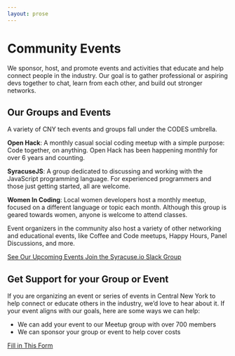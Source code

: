 ```yaml
---
layout: prose
---
```


# Community Events

We sponsor, host, and promote events and activities that educate and help connect people in the industry. Our goal is to gather professional or aspiring devs together to chat, learn from each other, and build out stronger networks. 

## Our Groups and Events

A variety of CNY tech events and groups fall under the CODES umbrella. 

**Open Hack**: A monthly casual social coding meetup with a simple purpose: Code together, on anything. Open Hack has been happening monthly for over 6 years and counting.

**SyracuseJS**: A group dedicated to discussing and working with the JavaScript programming language. For experienced programmers and those just getting started, all are welcome. 

**Women In Coding**: Local women developers host a monthly meetup, focused on a different language or topic each month. Although this group is geared towards women, anyone is welcome to attend classes.

Event organizers in the community also host a variety of other networking and educational events, like Coffee and Code meetups, Happy Hours, Panel Discussions, and more.

<span class="inline-flex rounded-md shadow-sm">
    <a href="https://www.meetup.com/Syracuse-Software-Development-Meetup/" class="ml-8 whitespace-nowrap inline-flex items-center justify-center px-6 py-4 border border-transparent rounded-md shadow-sm text-base font-medium text-white bg-teal-600 hover:bg-teal-700">
    See Our Upcoming Events
    </a>
</span>

<span class="inline-flex rounded-md shadow-sm">
          <a href="#" class="ml-8 whitespace-nowrap inline-flex items-center justify-center px-6 py-4 border border-transparent rounded-md shadow-sm text-base font-medium text-white bg-teal-600 hover:bg-teal-700">
        Join the Syracuse.io Slack Group
        </a>
</span>



## Get Support for your Group or Event

If you are organizing an event or series of events in Central New York to help connect or educate others in the industry, we’d love to hear about it. If your event aligns with our goals, here are some ways we can help:

- We can add your event to our Meetup group with over 700 members
- We can sponsor your group or event to help cover costs

<span class="inline-flex rounded-md shadow-sm">
          <a href="#" class="ml-8 whitespace-nowrap inline-flex items-center justify-center px-6 py-4 border border-transparent rounded-md shadow-sm text-base font-medium text-white bg-teal-600 hover:bg-teal-700">
        Fill in This Form
        </a>
</span>